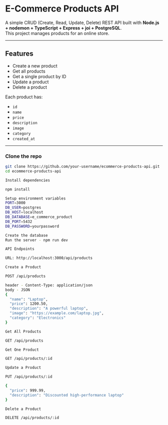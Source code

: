 # E-Commerce Products API

A simple CRUD (Create, Read, Update, Delete) REST API built with **Node.js + nodemon + TypeScript + Express + joi + PostgreSQL**.  
This project manages products for an online store.

---

##  Features
- Create a new product
- Get all products
- Get a single product by ID
- Update a product
- Delete a product

Each product has:
- `id`
- `name`
- `price`
- `description`
- `image`
- `category`
- `created_at`

---


### Clone the repo
```bash
git clone https://github.com/your-username/ecommerce-products-api.git
cd ecommerce-products-api

Install dependencies

npm install

Setup environment variables
PORT=3000
DB_USER=postgres
DB_HOST=localhost
DB_DATABASE=e_commerce_product
DB_PORT=5432
DB_PASSWORD=yourpassword

Create the database
Run the server - npm run dev

API Endpoints

URL: http://localhost:3000/api/products

Create a Product

POST /api/products

header - Content-Type: application/json
body - JSON
{
  "name": "Laptop",
  "price": 1200.50,
  "description": "A powerful laptop",
  "image": "https://example.com/laptop.jpg",
  "category": "Electronics"
}

Get All Products

GET /api/products

Get One Product

GET /api/products/:id

Update a Product

PUT /api/products/:id

{
  "price": 999.99,
  "description": "Discounted high-performance laptop"
}

Delete a Product

DELETE /api/products/:id